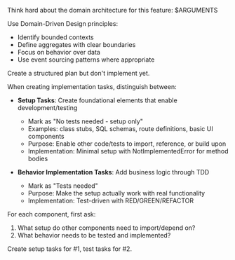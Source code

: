 Think hard about the domain architecture for this feature: $ARGUMENTS

Use Domain-Driven Design principles:
- Identify bounded contexts
- Define aggregates with clear boundaries
- Focus on behavior over data
- Use event sourcing patterns where appropriate

Create a structured plan but don't implement yet.

When creating implementation tasks, distinguish between:

- **Setup Tasks**: Create foundational elements that enable development/testing
  - Mark as "No tests needed - setup only"
  - Examples: class stubs, SQL schemas, route definitions, basic UI components
  - Purpose: Enable other code/tests to import, reference, or build upon
  - Implementation: Minimal setup with NotImplementedError for method bodies

- **Behavior Implementation Tasks**: Add business logic through TDD
  - Mark as "Tests needed"
  - Purpose: Make the setup actually work with real functionality
  - Implementation: Test-driven with RED/GREEN/REFACTOR

For each component, first ask:
1. What setup do other components need to import/depend on?
2. What behavior needs to be tested and implemented?

Create setup tasks for #1, test tasks for #2.
